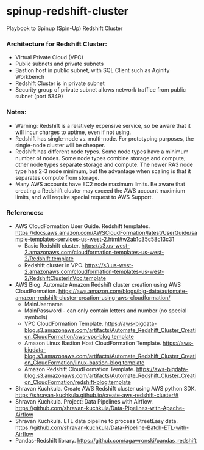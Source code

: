 # spinup-redshift-cluster
Playbook to Spinup (Spin-Up) Redshift Cluster

### Architecture for Redshift Cluster:
* Virtual Private Cloud (VPC)
* Public subnets and private subnets
* Bastion host in public subnet, with SQL Client such as Aginity Workbench
* Redshift Cluster is in private subnet
* Security group of private subnet allows network traffice from public subnet (port 5349)

### Notes:
* Warning: Redshift is a relatively expensive service, so be aware that it will incur charges to uptime, even if not using.
* Redshift has single-node vs. multi-node.  For prototyping purposes, the single-node cluster will be cheaper.
* Redshift has different node types.  Some node types have a minimum number of nodes.  Some node types combine storage and compute; other node types separate storage and compute.  The newer RA3 node type has 2-3 node minimum, but the advantage when scaling is that it separates compute from storage.
* Many AWS accounts have EC2 node maximum limits.  Be aware that creating a Redshift cluster may exceed the AWS account maximium limits, and will require special request to AWS Support.

### References:
* AWS CloudFormation User Guide.  Redshift templates.  https://docs.aws.amazon.com/AWSCloudFormation/latest/UserGuide/sample-templates-services-us-west-2.html#w2ab1c35c58c13c31
  * Basic Redshift cluster.  https://s3.us-west-2.amazonaws.com/cloudformation-templates-us-west-2/Redshift.template
  * Redshift cluster in VPC.  https://s3.us-west-2.amazonaws.com/cloudformation-templates-us-west-2/RedshiftClusterInVpc.template
* AWS Blog.  Automate Amazon Redshift cluster creation using AWS CloudFormation.  https://aws.amazon.com/blogs/big-data/automate-amazon-redshift-cluster-creation-using-aws-cloudformation/
    * MainUsername
    * MainPassword - can only contain letters and number (no special symbols)
  * VPC CloudFormation Template.  https://aws-bigdata-blog.s3.amazonaws.com/artifacts/Automate_Redshift_Cluster_Creation_CloudFormation/aws-vpc-blog.template
  * Amazon Linux Bastion Host CloudFormation Template.  https://aws-bigdata-blog.s3.amazonaws.com/artifacts/Automate_Redshift_Cluster_Creation_CloudFormation/linux-bastion-blog.template
  * Amazon Redshift CloudFormation Template.  https://aws-bigdata-blog.s3.amazonaws.com/artifacts/Automate_Redshift_Cluster_Creation_CloudFormation/redshift-blog.template
* Shravan Kuchkula.  Create AWS Redshift cluster using AWS python SDK.  https://shravan-kuchkula.github.io/create-aws-redshift-cluster/#
* Shravan Kuchkula.  Project: Data Pipelines with Airflow.  https://github.com/shravan-kuchkula/Data-Pipelines-with-Apache-Airflow
* Shravan Kuchkula.  ETL data pipeline to process StreetEasy data.  https://github.com/shravan-kuchkula/Data-Pipeline-Batch-ETL-with-Airflow
* Pandas-Redshift library.  https://github.com/agawronski/pandas_redshift
